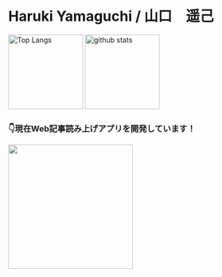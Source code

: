 <h1>Haruki Yamaguchi / 山口　遥己</h1>

<p align="left"> 
  <img alt="Top Langs" height="150px" src="https://github-readme-stats.vercel.app/api/top-langs/?username=8maguchi8ruki&layout=compact&show_icons=true&theme=onedark" />
  <img alt="github stats" height="150px" src="https://github-readme-stats.vercel.app/api?username=8maguchi8ruki&theme=onedark&show_icons=ture" />
</p>
<!-- 
[![trophy](https://github-profile-trophy.vercel.app/?username=8maguchi8ruki&theme=onedark&column=7
)](https://github.com/ryo-ma/github-profile-trophy) -->


<h3>👇現在Web記事読み上げアプリを開発しています！</h3>

<div>
 <a href="https://www.feed-listener.com"">
  <img src="https://www.feed-listener.com/static/img/title.png" style="width:250px;　border:2px solid #ccc;">
 </a>
</div>



